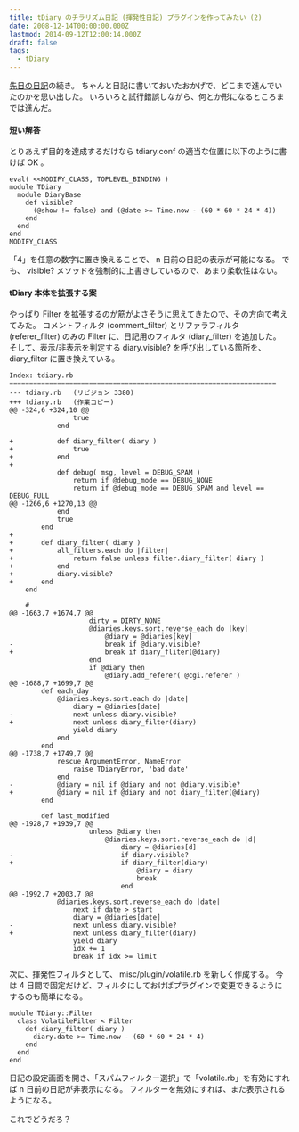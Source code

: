 ```yaml
---
title: tDiary のチラリズム日記 (揮発性日記) プラグインを作ってみたい (2)
date: 2008-12-14T00:00:00.000Z
lastmod: 2014-09-12T12:00:14.000Z
draft: false
tags:
  - tDiary
---
```


[先日の日記](/posts/20081210/p01)の続き。 ちゃんと日記に書いておいたおかげで、どこまで進んでいたのかを思い出した。 いろいろと試行錯誤しながら、何とか形になるところまでは進んだ。

#### 短い解答

とりあえず目的を達成するだけなら tdiary.conf の適当な位置に以下のように書けば OK 。

```
eval( <<MODIFY_CLASS, TOPLEVEL_BINDING )
module TDiary
  module DiaryBase
    def visible?
      (@show != false) and (@date >= Time.now - (60 * 60 * 24 * 4))
    end
  end
end
MODIFY_CLASS
```

「4」を任意の数字に置き換えることで、 n 日前の日記の表示が可能になる。 でも、 visible? メソッドを強制的に上書きしているので、あまり柔軟性はない。

#### tDiary 本体を拡張する案

やっぱり Filter を拡張するのが筋がよさそうに思えてきたので、その方向で考えてみた。 コメントフィルタ (comment_filter) とリファラフィルタ (referer_filter) のみの Filter に、日記用のフィルタ (diary_filter) を追加した。 そして、表示/非表示を判定する diary.visible? を呼び出している箇所を、 diary_filter に置き換えている。

```
Index: tdiary.rb
===================================================================
--- tdiary.rb	(リビジョン 3380)
+++ tdiary.rb	(作業コピー)
@@ -324,6 +324,10 @@
 				true
 			end

+			def diary_filter( diary )
+				true
+			end
+
 			def debug( msg, level = DEBUG_SPAM )
 				return if @debug_mode == DEBUG_NONE
 				return if @debug_mode == DEBUG_SPAM and level == DEBUG_FULL
@@ -1266,6 +1270,13 @@
 			end
 			true
 		end
+
+		def diary_filter( diary )
+			all_filters.each do |filter|
+				return false unless filter.diary_filter( diary )
+			end
+			diary.visible?
+		end
 	end

 	#
@@ -1663,7 +1674,7 @@
 					dirty = DIRTY_NONE
 					@diaries.keys.sort.reverse_each do |key|
 						@diary = @diaries[key]
-						break if @diary.visible?
+						break if diary_fliter(@diary)
 					end
 					if @diary then
 						@diary.add_referer( @cgi.referer )
@@ -1688,7 +1699,7 @@
 		def each_day
 			@diaries.keys.sort.each do |date|
 				diary = @diaries[date]
-				next unless diary.visible?
+				next unless diary_filter(diary)
 				yield diary
 			end
 		end
@@ -1738,7 +1749,7 @@
 			rescue ArgumentError, NameError
 				raise TDiaryError, 'bad date'
 			end
-			@diary = nil if @diary and not @diary.visible?
+			@diary = nil if @diary and not diary_filter(@diary)
 		end

 		def last_modified
@@ -1928,7 +1939,7 @@
 					unless @diary then
 						@diaries.keys.sort.reverse_each do |d|
 							diary = @diaries[d]
-							if diary.visible?
+							if diary_filter(diary)
 								@diary = diary
 								break
 							end
@@ -1992,7 +2003,7 @@
 			@diaries.keys.sort.reverse_each do |date|
 				next if date > start
 				diary = @diaries[date]
-				next unless diary.visible?
+				next unless diary_filter(diary)
 				yield diary
 				idx += 1
 				break if idx >= limit
```

次に、揮発性フィルタとして、 misc/plugin/volatile.rb を新しく作成する。 今は 4 日間で固定だけど、フィルタにしておけばプラグインで変更できるようにするのも簡単になる。

```
module TDiary::Filter
  class VolatileFilter < Filter
    def diary_filter( diary )
      diary.date >= Time.now - (60 * 60 * 24 * 4)
    end
  end
end
```

日記の設定画面を開き、「スパムフィルター選択」で「volatile.rb」を有効にすれば n 日前の日記が非表示になる。 フィルターを無効にすれば、また表示されるようになる。

これでどうだろ？
